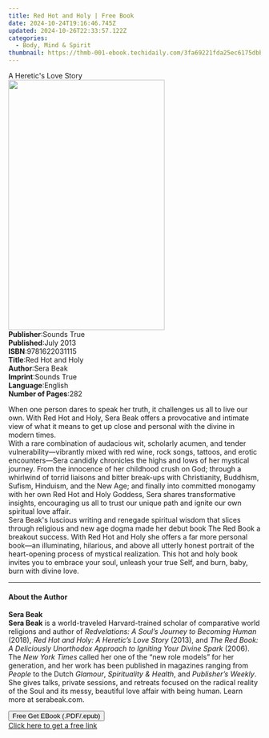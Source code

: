 ```yaml
---
title: Red Hot and Holy | Free Book
date: 2024-10-24T19:16:46.745Z
updated: 2024-10-26T22:33:57.122Z
categories:
  - Body, Mind & Spirit
thumbnail: https://thmb-001-ebook.techidaily.com/3fa69221fda25ec6175dbb6a8b1f73a2f0426a25256aebf428a448dc5d79ecac.jpg
---
```

<main id="book-container">
  <div class="flex flex-col">
    <div class="book-brief flex-1 py-6 px-4 sm:p-6 md:py-10 md:px-8">
      <!-- brief-->
      <div class="book-brief-main">A Heretic's Love Story</div>
    </div>
    <div
      class="book-meta-info flex-1 grid gap-4 col-start-1 col-end-3 row-start-1 sm:mb-6 sm:grid-cols-4 lg:gap-6 lg:col-start-2 lg:row-end-6 lg:row-span-6 lg:mb-0"
    >
      <div
        class="book-meta-info-left place-content-center mt-4 p-4 text-sm leading-6 col-start-2 col-span-2 dark:text-slate-400"
      >
        <img
          class="w-full h-500 object-cover rounded-lg sm:h-255 sm:col-span-2 lg:col-span-full"
          src="https://img-001-ebook.techidaily.com/432e2ee254fd529469452175b53985342bf9a50336e5a2a36c894482a7f6b39e.jpg"
          alt=""
          width="312"
          height="500"
        />
      </div>
      <div
        class="book-meta-info-right mt-2 col-start-1 row-start-2 col-span-3 self-center"
      >
        <!-- meta data  -->
        <div class="flex flex-col px-4 md:px-8">
          <div class="flex-1">
            <strong>Publisher</strong>:<span class="px-2">Sounds True</span>
          </div>
          <div class="flex-1">
            <strong>Published</strong>:<span class="px-2">July 2013</span>
          </div>
          <div class="flex-1">
            <strong>ISBN</strong>:<span class="px-2">9781622031115</span>
          </div>
          <div class="flex-1">
            <strong>Title</strong>:<span class="px-2">Red Hot and Holy</span>
          </div>
          <div class="flex-1">
            <strong>Author</strong>:<span class="px-2">Sera Beak</span>
          </div>
          <div class="flex-1">
            <strong>Imprint</strong>:<span class="px-2">Sounds True</span>
          </div>
          <div class="flex-1">
            <strong>Language</strong>:<span class="px-2">English</span>
          </div>
          <div class="flex-1">
            <strong>Number of Pages</strong>:<span class="px-2">282</span>
          </div>
        </div>
      </div>
    </div>
    <div class="book-description flex-1 py-6 px-4 sm:p-6 md:py-10 md:px-8">
      <div class="book-description-main">
        <div accordion-content="" id="description">
          <p>
            When one person dares to speak her truth, it challenges us all to
            live our own. With Red Hot and Holy, Sera Beak offers a provocative
            and intimate view of what it means to get up close and personal with
            the divine in modern times.<br />With a rare combination of
            audacious wit, scholarly acumen, and tender vulnerability—vibrantly
            mixed with red wine, rock songs, tattoos, and erotic encounters—Sera
            candidly chronicles the highs and lows of her mystical journey. From
            the innocence of her childhood crush on God; through a whirlwind of
            torrid liaisons and bitter break-ups with Christianity, Buddhism,
            Sufism, Hinduism, and the New Age; and finally into committed
            monogamy with her own Red Hot and Holy Goddess, Sera shares
            transformative insights, encouraging us all to trust our unique path
            and ignite our own spiritual love affair.<br />Sera Beak's luscious
            writing and renegade spiritual wisdom that slices through religious
            and new age dogma made her debut book The Red Book a breakout
            success. With Red Hot and Holy she offers a far more personal
            book—an illuminating, hilarious, and above all utterly honest
            portrait of the heart-opening process of mystical realization. This
            hot and holy book invites you to embrace your soul, unleash your
            true Self, and burn, baby, burn with divine love.
          </p>
        </div>
        <div class="accordion-fader"></div>
      </div>
    </div>
    <div class="book-excerpts flex-1 py-6 px-4 sm:p-6 md:py-10 md:px-8">
      <!-- excerpts-->
      <div class="book-excerpts-main">
        <hr />
        <h4 class="placeholder placeholder-heading">
          <span>About the Author</span>
        </h4>
        <p></p>
        <p>
          <b>Sera Beak</b><br /><b>Sera Beak</b> is a world-traveled
          Harvard-trained scholar of comparative world religions and author
          of&nbsp;<i>Redvelations: A Soul’s Journey to Becoming Human</i>
          (2018),&nbsp;<i>Red Hot and Holy: A Heretic’s Love Story</i> (2013),
          and&nbsp;<i
            >The Red Book: A Deliciously Unorthodox Approach to Igniting Your
            Divine Spark</i
          >&nbsp;(2006). The <i>New York Times</i> called her one of the “new
          role models” for her generation, and her work has been published in
          magazines ranging from <i>People</i> to the Dutch <i>Glamour</i>,
          <i>Spirituality &amp; Health</i>, and <i>Publisher’s Weekly</i>. She
          gives talks, private sessions, and retreats focused on the radical
          reality of the Soul and its messy, beautiful love affair with being
          human. Learn more at serabeak.com.
        </p>
        <p></p>
      </div>
    </div>
    <div
      class="book-about-author flex-1 py-6 px-4 sm:p-6 md:py-10 md:px-8"
    ></div>
    <div class="book-free-get flex-1 py-6 px-4 sm:p-6 md:py-10 md:px-8">
      <button
        id="btn-free-get"
        class="bg-blue-500 hover:bg-blue-700 text-white font-bold py-2 px-4 rounded"
      >
        Free Get EBook (.PDF/.epub)
      </button>
      <div id="countdown-display" class="px-2 text-lg mt-2"></div>
      <a
        id="free-link"
        class="hidden bg-blue-500 hover:bg-blue-700 text-white font-bold py-2 px-4 rounded"
        href="https://www.ebooks.com/en-us/book/210761493/red-hot-and-holy/sera-beak/"
        target="_blank"
        >Click here to get a free link</a
      >
    </div>
    <script>
      let countdownTime = 0;
      let countdownInterval = null;
      document
        .getElementById('btn-free-get')
        .addEventListener('click', startCountdown);
      function startCountdown() {
        countdownTime = new Date().getTime() + 60000 * 3;
        countdownInterval = setInterval(updateCountdown, 1000);
        document.getElementById('btn-free-get').disabled = true;
        document
          .getElementById('btn-free-get')
          .classList.add('bg-gray-500', 'cursor-not-allowed');
      }
      function updateCountdown() {
        let currentTime = new Date().getTime();
        let timeLeft = countdownTime - currentTime;
        let secondsLeft = Math.floor(timeLeft / 1000);
        document.getElementById('countdown-display').innerHTML =
          `Remaining time: ${secondsLeft} seconds.`;
        if (secondsLeft <= 0) {
          clearInterval(countdownInterval);
          document.getElementById('btn-free-get').classList.add('hidden');
          document.getElementById('free-link').classList.remove('hidden');
          document.getElementById('countdown-display').innerHTML = '';
        }
      }
    </script>
  </div>
</main>

<ins class="adsbygoogle"
      style="display:block"
      data-ad-client="ca-pub-7571918770474297"
      data-ad-slot="8358498916"
      data-ad-format="auto"
      data-full-width-responsive="true"></ins>
    